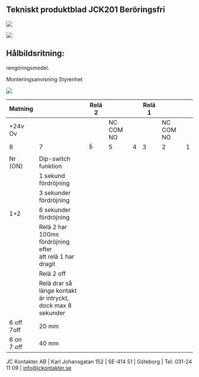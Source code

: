 ## Tekniskt produktblad JCK201 Beröringsfri

![](_page_0_Figure_1.jpeg)

![](_page_0_Figure_2.jpeg)

## Hålbildsritning:

rengöringsmedel.

Monteringsanvisning Styrenhet

![](_page_0_Figure_8.jpeg)

| Matning       |                                                                | Relä 2 |           |   | Relä 1 |           |   |
|---------------|----------------------------------------------------------------|--------|-----------|---|--------|-----------|---|
| +24v Ov       |                                                                |        | NC COM NO |   |        | NC COM NO |   |
| 8             | 7                                                              | ნ      | 5         | 4 | 3      | 2         | 1 |
|               |                                                                |        |           |   |        |           |   |
| Nr<br>(ON)    | Dip-switch funktion                                            |        |           |   |        |           |   |
|               | 1 sekund fördröjning                                           |        |           |   |        |           |   |
|               | 3 sekunder fördröjning                                         |        |           |   |        |           |   |
| 1+2           | 6 sekunder fördröjning                                         |        |           |   |        |           |   |
|               | Relä 2 har 100ms fördröjning efter<br>att relä 1 har dragit    |        |           |   |        |           |   |
|               | Relä 2 off                                                     |        |           |   |        |           |   |
|               | Relä drar så länge kontakt är intryckt,<br>dock max 8 sekunder |        |           |   |        |           |   |
| 6 off<br>7off | 20 mm                                                          |        |           |   |        |           |   |
| 6 on<br>7 off | 40 mm                                                          |        |           |   |        |           |   |

JC Kontakter AB | Karl Johansgatan 152 | SE-414 51 | Göteborg | Tel: 031-24 11 09 | info@jckontakter.se